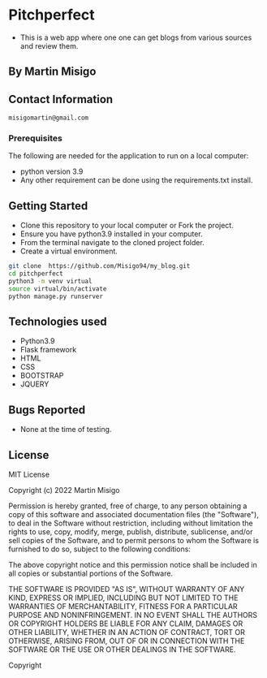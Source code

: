 # Pitchperfect
- This is a web app where one one can get blogs from various sources and review them.

## By Martin Misigo

## Contact Information
```misigomartin@gmail.com```

### Prerequisites

The following are needed for the application to run on a local computer:
* python version 3.9
* Any other requirement can be done using the requirements.txt install.

## Getting Started
* Clone this repository to your local computer or Fork the project.
* Ensure you have python3.9 installed in your computer.
* From the terminal navigate to the cloned project folder.
* Create a virtual environment. 
```bash 
git clone  https://github.com/Misigo94/my_blog.git
cd pitchperfect
python3 -m venv virtual
source virtual/bin/activate
python manage.py runserver
```

## Technologies used
* Python3.9
* Flask framework
* HTML
* CSS
* BOOTSTRAP
* JQUERY

## Bugs Reported
* None at the time of testing.

## License 
MIT License

Copyright (c) 2022 Martin Misigo

Permission is hereby granted, free of charge, to any person obtaining a copy of this software and associated documentation files (the "Software"), to deal in the Software without restriction, including without limitation the rights to use, copy, modify, merge, publish, distribute, sublicense, and/or sell copies of the Software, and to permit persons to whom the Software is furnished to do so, subject to the following conditions:

The above copyright notice and this permission notice shall be included in all copies or substantial portions of the Software.

THE SOFTWARE IS PROVIDED "AS IS", WITHOUT WARRANTY OF ANY KIND, EXPRESS OR IMPLIED, INCLUDING BUT NOT LIMITED TO THE WARRANTIES OF MERCHANTABILITY, FITNESS FOR A PARTICULAR PURPOSE AND NONINFRINGEMENT. IN NO EVENT SHALL THE AUTHORS OR COPYRIGHT HOLDERS BE LIABLE FOR ANY CLAIM, DAMAGES OR OTHER LIABILITY, WHETHER IN AN ACTION OF CONTRACT, TORT OR OTHERWISE, ARISING FROM, OUT OF OR IN CONNECTION WITH THE SOFTWARE OR THE USE OR OTHER DEALINGS IN THE SOFTWARE. 

Copyright 